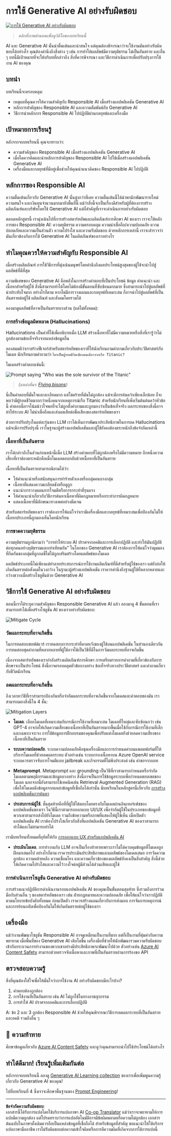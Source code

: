 <!--
CO_OP_TRANSLATOR_METADATA:
{
  "original_hash": "4d57fad773cbeb69c5dd62e65c34200d",
  "translation_date": "2025-10-17T18:36:15+00:00",
  "source_file": "03-using-generative-ai-responsibly/README.md",
  "language_code": "th"
}
-->
# การใช้ Generative AI อย่างรับผิดชอบ

[![การใช้ Generative AI อย่างรับผิดชอบ](../../../translated_images/03-lesson-banner.1ed56067a452d97709d51f6cc8b6953918b2287132f4909ade2008c936cd4af9.th.png)](https://youtu.be/YOp-e1GjZdA?si=7Wv4wu3x44L1DCVj)

> _คลิกที่ภาพด้านบนเพื่อดูวิดีโอของบทเรียนนี้_

AI และ Generative AI นั้นน่าตื่นเต้นและน่าสนใจ แต่คุณต้องพิจารณาว่าจะใช้งานมันอย่างรับผิดชอบได้อย่างไร คุณต้องคำนึงถึงสิ่งต่าง ๆ เช่น การทำให้ผลลัพธ์มีความยุติธรรม ไม่เป็นอันตราย และอื่น ๆ บทนี้มีเป้าหมายที่จะให้บริบทที่กล่าวถึง สิ่งที่ควรพิจารณา และวิธีการดำเนินการเพื่อปรับปรุงการใช้งาน AI ของคุณ

## บทนำ

บทเรียนนี้จะครอบคลุม:

- เหตุผลที่คุณควรให้ความสำคัญกับ Responsible AI เมื่อสร้างแอปพลิเคชัน Generative AI
- หลักการสำคัญของ Responsible AI และความสัมพันธ์กับ Generative AI
- วิธีการนำหลักการ Responsible AI ไปปฏิบัติผ่านกลยุทธ์และเครื่องมือ

## เป้าหมายการเรียนรู้

หลังจากจบบทเรียนนี้ คุณจะทราบว่า:

- ความสำคัญของ Responsible AI เมื่อสร้างแอปพลิเคชัน Generative AI
- เมื่อใดควรคิดและนำหลักการสำคัญของ Responsible AI ไปใช้เมื่อสร้างแอปพลิเคชัน Generative AI
- เครื่องมือและกลยุทธ์ที่มีอยู่เพื่อช่วยให้คุณนำแนวคิดของ Responsible AI ไปปฏิบัติ

## หลักการของ Responsible AI

ความตื่นเต้นเกี่ยวกับ Generative AI นั้นสูงกว่าที่เคย ความตื่นเต้นนี้ได้นำพานักพัฒนารายใหม่ ความสนใจ และเงินทุนจำนวนมากมายังพื้นที่นี้ แม้ว่าสิ่งนี้จะเป็นเรื่องดีสำหรับผู้ที่ต้องการสร้างผลิตภัณฑ์และบริษัทโดยใช้ Generative AI แต่ก็สำคัญที่เราจะดำเนินการอย่างรับผิดชอบ

ตลอดหลักสูตรนี้ เรามุ่งเน้นไปที่การสร้างสตาร์ทอัพและผลิตภัณฑ์การศึกษา AI ของเรา เราจะใช้หลักการของ Responsible AI: ความยุติธรรม ความครอบคลุม ความน่าเชื่อถือ/ความปลอดภัย ความปลอดภัยและความเป็นส่วนตัว ความโปร่งใส และความรับผิดชอบ ด้วยหลักการเหล่านี้ เราจะสำรวจว่ามันเกี่ยวข้องกับการใช้ Generative AI ในผลิตภัณฑ์ของเราอย่างไร

## ทำไมคุณควรให้ความสำคัญกับ Responsible AI

เมื่อสร้างผลิตภัณฑ์ การใช้วิธีการที่มุ่งเน้นมนุษย์โดยคำนึงถึงผลประโยชน์สูงสุดของผู้ใช้จะนำไปสู่ผลลัพธ์ที่ดีที่สุด

ความพิเศษของ Generative AI คือพลังในการสร้างคำตอบที่เป็นประโยชน์ ข้อมูล คำแนะนำ และเนื้อหาสำหรับผู้ใช้ สิ่งนี้สามารถทำได้โดยไม่ต้องมีขั้นตอนที่ซับซ้อนมากมาย ซึ่งสามารถนำไปสู่ผลลัพธ์ที่น่าประทับใจมาก อย่างไรก็ตาม หากไม่มีการวางแผนและกลยุทธ์ที่เหมาะสม ก็อาจนำไปสู่ผลลัพธ์ที่เป็นอันตรายต่อผู้ใช้ ผลิตภัณฑ์ และสังคมโดยรวมได้

ลองมาดูผลลัพธ์ที่อาจเป็นอันตรายบางส่วน (แต่ไม่ทั้งหมด):

### การสร้างข้อมูลผิดพลาด (Hallucinations)

Hallucinations เป็นคำที่ใช้เพื่ออธิบายเมื่อ LLM สร้างเนื้อหาที่ไม่มีความหมายหรือสิ่งที่เรารู้ว่าไม่ถูกต้องตามข้อเท็จจริงจากแหล่งข้อมูลอื่น

ลองสมมติว่าเราสร้างฟีเจอร์สำหรับสตาร์ทอัพของเราที่ให้นักเรียนถามคำถามเกี่ยวกับประวัติศาสตร์กับโมเดล นักเรียนถามคำถามว่า `ใครเป็นผู้รอดชีวิตเพียงคนเดียวจากเรือ Titanic?`

โมเดลสร้างคำตอบเช่นนี้:

![Prompt saying "Who was the sole survivor of the Titanic"](../../../03-using-generative-ai-responsibly/images/ChatGPT-titanic-survivor-prompt.webp)

> _(แหล่งที่มา: [Flying bisons](https://flyingbisons.com?WT.mc_id=academic-105485-koreyst))_

นี่เป็นคำตอบที่มั่นใจและละเอียดมาก แต่โชคร้ายที่มันไม่ถูกต้อง แม้จะมีการค้นคว้าเพียงเล็กน้อย ก็จะพบว่ามีผู้รอดชีวิตมากกว่าหนึ่งคนจากเหตุการณ์เรือ Titanic สำหรับนักเรียนที่เพิ่งเริ่มต้นค้นคว้าหัวข้อนี้ คำตอบนี้อาจโน้มน้าวใจพอที่จะไม่ถูกตั้งคำถามและถูกมองว่าเป็นข้อเท็จจริง ผลกระทบของสิ่งนี้อาจทำให้ระบบ AI ไม่น่าเชื่อถือและส่งผลเสียต่อชื่อเสียงของสตาร์ทอัพของเรา

ด้วยการปรับปรุงในแต่ละรุ่นของ LLM เราได้เห็นการพัฒนาประสิทธิภาพในการลด Hallucinations แม้จะมีการปรับปรุงนี้ เราในฐานะผู้สร้างแอปพลิเคชันและผู้ใช้ยังคงต้องตระหนักถึงข้อจำกัดเหล่านี้

### เนื้อหาที่เป็นอันตราย

เราได้กล่าวถึงในส่วนก่อนหน้านี้เมื่อ LLM สร้างคำตอบที่ไม่ถูกต้องหรือไม่มีความหมาย อีกหนึ่งความเสี่ยงที่เราต้องตระหนักคือเมื่อโมเดลตอบกลับด้วยเนื้อหาที่เป็นอันตราย

เนื้อหาที่เป็นอันตรายสามารถนิยามได้ว่า:

- ให้คำแนะนำหรือสนับสนุนการทำร้ายตัวเองหรือกลุ่มคนบางกลุ่ม
- เนื้อหาที่แสดงความเกลียดชังหรือดูถูก
- แนะนำการวางแผนการโจมตีหรือการกระทำที่รุนแรง
- ให้คำแนะนำเกี่ยวกับวิธีการค้นหาเนื้อหาที่ผิดกฎหมายหรือกระทำการผิดกฎหมาย
- แสดงเนื้อหาที่มีลักษณะทางเพศอย่างชัดเจน

สำหรับสตาร์ทอัพของเรา เราต้องการให้แน่ใจว่าเรามีเครื่องมือและกลยุทธ์ที่เหมาะสมเพื่อป้องกันไม่ให้เนื้อหาประเภทนี้ถูกมองเห็นโดยนักเรียน

### การขาดความยุติธรรม

ความยุติธรรมถูกนิยามว่า “การทำให้ระบบ AI ปราศจากอคติและการเลือกปฏิบัติ และทำให้มันปฏิบัติต่อทุกคนอย่างยุติธรรมและเท่าเทียมกัน” ในโลกของ Generative AI เราต้องการให้แน่ใจว่ามุมมองที่กีดกันของกลุ่มที่ถูกกดขี่ไม่ได้ถูกเสริมสร้างโดยผลลัพธ์ของโมเดล

ผลลัพธ์ประเภทนี้ไม่เพียงแต่ทำลายประสบการณ์การใช้งานผลิตภัณฑ์ที่ดีสำหรับผู้ใช้ของเรา แต่ยังก่อให้เกิดอันตรายต่อสังคมในวงกว้าง ในฐานะผู้สร้างแอปพลิเคชัน เราควรคำนึงถึงฐานผู้ใช้ที่หลากหลายและกว้างขวางเมื่อสร้างโซลูชันด้วย Generative AI

## วิธีการใช้ Generative AI อย่างรับผิดชอบ

ตอนนี้เราได้ระบุความสำคัญของ Responsible Generative AI แล้ว ลองมาดู 4 ขั้นตอนที่เราสามารถทำได้เพื่อสร้างโซลูชัน AI ของเราอย่างรับผิดชอบ:

![Mitigate Cycle](../../../translated_images/mitigate-cycle.babcd5a5658e1775d5f2cb47f2ff305cca090400a72d98d0f9e57e9db5637c72.th.png)

### วัดผลกระทบที่อาจเกิดขึ้น

ในการทดสอบซอฟต์แวร์ เราทดสอบการกระทำที่คาดหวังของผู้ใช้บนแอปพลิเคชัน ในทำนองเดียวกัน การทดสอบชุดคำถามที่หลากหลายที่ผู้ใช้อาจใช้เป็นวิธีที่ดีในการวัดผลกระทบที่อาจเกิดขึ้น

เนื่องจากสตาร์ทอัพของเรากำลังสร้างผลิตภัณฑ์การศึกษา การเตรียมรายการคำถามที่เกี่ยวข้องกับการศึกษาจะเป็นประโยชน์ สิ่งนี้อาจครอบคลุมหัวข้อบางอย่าง ข้อเท็จจริงทางประวัติศาสตร์ และคำถามเกี่ยวกับชีวิตนักเรียน

### ลดผลกระทบที่อาจเกิดขึ้น

ถึงเวลาหาวิธีที่เราสามารถป้องกันหรือจำกัดผลกระทบที่อาจเกิดขึ้นจากโมเดลและคำตอบของมัน เราสามารถมองสิ่งนี้ใน 4 ชั้น:

![Mitigation Layers](../../../translated_images/mitigation-layers.377215120b9a1159a8c3982c6bbcf41b6adf8c8fa04ce35cbaeeb13b4979cdfc.th.png)

- **โมเดล**. เลือกโมเดลที่เหมาะสมกับกรณีการใช้งานที่เหมาะสม โมเดลที่ใหญ่และซับซ้อนกว่า เช่น GPT-4 อาจก่อให้เกิดความเสี่ยงของเนื้อหาที่เป็นอันตรายมากขึ้นเมื่อใช้กับกรณีการใช้งานที่เล็กและเฉพาะเจาะจง การใช้ข้อมูลการฝึกอบรมของคุณเพื่อปรับแต่งโมเดลยังช่วยลดความเสี่ยงของเนื้อหาที่เป็นอันตราย

- **ระบบความปลอดภัย**. ระบบความปลอดภัยคือชุดเครื่องมือและการกำหนดค่าบนแพลตฟอร์มที่ให้บริการโมเดลที่ช่วยลดผลกระทบ ตัวอย่างเช่น ระบบกรองเนื้อหาบน Azure OpenAI service ระบบควรตรวจจับการโจมตีแบบ jailbreak และกิจกรรมที่ไม่พึงประสงค์ เช่น คำขอจากบอท

- **Metaprompt**. Metaprompt และ grounding เป็นวิธีที่เราสามารถกำหนดหรือจำกัดโมเดลตามพฤติกรรมและข้อมูลบางอย่าง สิ่งนี้อาจเป็นการใช้ข้อมูลระบบเพื่อกำหนดขอบเขตของโมเดล นอกจากนี้ยังสามารถใช้เทคนิคเช่น Retrieval Augmented Generation (RAG) เพื่อให้โมเดลดึงข้อมูลจากแหล่งข้อมูลที่เชื่อถือได้เท่านั้น มีบทเรียนในหลักสูตรนี้เกี่ยวกับ [การสร้างแอปพลิเคชันการค้นหา](../08-building-search-applications/README.md?WT.mc_id=academic-105485-koreyst)

- **ประสบการณ์ผู้ใช้**. ชั้นสุดท้ายคือที่ที่ผู้ใช้โต้ตอบโดยตรงกับโมเดลผ่านอินเทอร์เฟซของแอปพลิเคชันของเรา ในวิธีนี้เราสามารถออกแบบ UI/UX เพื่อจำกัดผู้ใช้ในประเภทของข้อมูลที่พวกเขาสามารถส่งไปยังโมเดล รวมถึงข้อความหรือภาพที่แสดงให้ผู้ใช้เห็น เมื่อเปิดตัวแอปพลิเคชัน AI เราต้องโปร่งใสเกี่ยวกับสิ่งที่แอปพลิเคชัน Generative AI ของเราสามารถทำได้และไม่สามารถทำได้

เรามีบทเรียนทั้งหมดที่อุทิศให้กับ [การออกแบบ UX สำหรับแอปพลิเคชัน AI](../12-designing-ux-for-ai-applications/README.md?WT.mc_id=academic-105485-koreyst)

- **ประเมินโมเดล**. การทำงานกับ LLM อาจเป็นเรื่องท้าทายเพราะเราไม่ได้ควบคุมข้อมูลที่โมเดลถูกฝึกมาเสมอไป อย่างไรก็ตาม เราควรประเมินประสิทธิภาพและผลลัพธ์ของโมเดลเสมอ การวัดความถูกต้อง ความคล้ายคลึง ความเชื่อมโยง และความเกี่ยวข้องของผลลัพธ์ยังคงเป็นสิ่งสำคัญ สิ่งนี้ช่วยให้เกิดความโปร่งใสและความไว้วางใจต่อผู้มีส่วนได้ส่วนเสียและผู้ใช้

### การดำเนินการโซลูชัน Generative AI อย่างรับผิดชอบ

การสร้างแนวปฏิบัติการดำเนินงานรอบแอปพลิเคชัน AI ของคุณเป็นขั้นตอนสุดท้าย ซึ่งรวมถึงการร่วมมือกับส่วนอื่น ๆ ของสตาร์ทอัพของเรา เช่น ฝ่ายกฎหมายและความปลอดภัย เพื่อให้แน่ใจว่าเราปฏิบัติตามนโยบายข้อบังคับทั้งหมด ก่อนเปิดตัว เราควรสร้างแผนเกี่ยวกับการส่งมอบ การจัดการเหตุการณ์ และการย้อนกลับเพื่อป้องกันไม่ให้เกิดอันตรายต่อผู้ใช้ของเรา

## เครื่องมือ

แม้ว่างานพัฒนาโซลูชัน Responsible AI อาจดูเหมือนเป็นงานที่มาก แต่ก็เป็นงานที่คุ้มค่ากับความพยายาม เมื่อพื้นที่ของ Generative AI เติบโตขึ้น เครื่องมือที่ช่วยให้นักพัฒนารวมความรับผิดชอบเข้ากับกระบวนการทำงานของพวกเขาอย่างมีประสิทธิภาพจะพัฒนาไปด้วย ตัวอย่างเช่น [Azure AI Content Safety](https://learn.microsoft.com/azure/ai-services/content-safety/overview?WT.mc_id=academic-105485-koreyst) สามารถช่วยตรวจจับเนื้อหาและภาพที่เป็นอันตรายผ่านการร้องขอ API

## ตรวจสอบความรู้

สิ่งที่คุณต้องใส่ใจเพื่อให้มั่นใจว่าการใช้งาน AI อย่างรับผิดชอบมีอะไรบ้าง?

1. คำตอบต้องถูกต้อง
1. การใช้งานที่เป็นอันตราย เช่น AI ไม่ถูกใช้ในทางอาชญากรรม
1. การทำให้ AI ปราศจากอคติและการเลือกปฏิบัติ

A: ข้อ 2 และ 3 ถูกต้อง Responsible AI ช่วยให้คุณพิจารณาวิธีการลดผลกระทบที่เป็นอันตรายและอคติ รวมถึงอื่น ๆ

## 🚀 ความท้าทาย

ศึกษาข้อมูลเกี่ยวกับ [Azure AI Content Safety](https://learn.microsoft.com/azure/ai-services/content-safety/overview?WT.mc_id=academic-105485-koreyst) และดูว่าคุณสามารถนำไปใช้ประโยชน์ได้อย่างไร

## ทำได้ดีมาก! เรียนรู้เพิ่มเติมกันต่อ

หลังจากจบบทเรียนนี้ ลองดู [Generative AI Learning collection](https://aka.ms/genai-collection?WT.mc_id=academic-105485-koreyst) ของเราเพื่อเพิ่มพูนความรู้เกี่ยวกับ Generative AI ของคุณ!

ไปที่บทเรียนที่ 4 ซึ่งเราจะศึกษาพื้นฐานของ [Prompt Engineering](../04-prompt-engineering-fundamentals/README.md?WT.mc_id=academic-105485-koreyst)!

---

**ข้อจำกัดความรับผิดชอบ**:  
เอกสารนี้ได้รับการแปลโดยใช้บริการแปลภาษา AI [Co-op Translator](https://github.com/Azure/co-op-translator) แม้ว่าเราจะพยายามให้การแปลมีความถูกต้อง แต่โปรดทราบว่าการแปลอัตโนมัติอาจมีข้อผิดพลาดหรือความไม่ถูกต้อง เอกสารต้นฉบับในภาษาดั้งเดิมควรถือเป็นแหล่งข้อมูลที่เชื่อถือได้ สำหรับข้อมูลที่สำคัญ ขอแนะนำให้ใช้บริการแปลภาษามืออาชีพ เราไม่รับผิดชอบต่อความเข้าใจผิดหรือการตีความผิดที่เกิดจากการใช้การแปลนี้
